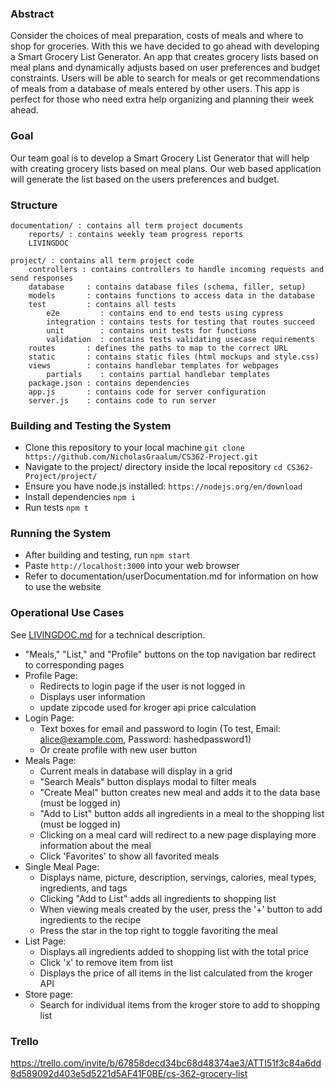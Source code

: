 ### Abstract
Consider the choices of meal preparation, costs of meals and where to shop for groceries. With this we have decided to go ahead with developing a Smart Grocery List Generator. An app that creates grocery lists based on meal plans and dynamically adjusts based on user preferences and budget constraints. Users will be able to search for meals or get recommendations of meals from a database of meals entered by other users. This app is perfect for those who need extra help organizing and planning their week ahead. 
### Goal
Our team goal is to develop a Smart Grocery List Generator that will help with creating grocery lists based on meal plans. Our web based application will generate the list based on the users preferences and budget. 
### Structure
```
documentation/ : contains all term project documents  
    reports/ : contains weekly team progress reports  
    LIVINGDOC  

project/ : contains all term project code
    controllers : contains controllers to handle incoming requests and send responses
    database     : contains database files (schema, filler, setup)
    models       : contains functions to access data in the database
    test         : contains all tests
        e2e         : contains end to end tests using cypress
        integration : contains tests for testing that routes succeed
        unit        : contains unit tests for functions
        validation  : contains tests validating usecase requirements
    routes       : defines the paths to map to the correct URL
    static       : contains static files (html mockups and style.css)
    views        : contains handlebar templates for webpages
        partials    : contains partial handlebar templates
    package.json : contains dependencies
    app.js       : contains code for server configuration
    server.js    : contains code to run server
```

### Building and Testing the System
- Clone this repository to your local machine ```git clone https://github.com/NicholasGraalum/CS362-Project.git```
- Navigate to the project/ directory inside the local repository ```cd CS362-Project/project/```
- Ensure you have node.js installed: ```https://nodejs.org/en/download```
- Install dependencies ```npm i```
- Run tests ```npm t```

### Running the System
- After building and testing, run ```npm start```
- Paste ```http://localhost:3000``` into your web browser
- Refer to documentation/userDocumentation.md for information on how to use the website

### Operational Use Cases

See [LIVINGDOC.md](https://github.com/NicholasGraalum/CS362-Project/blob/main/documentation/LIVINGDOC.md) for a technical description. 

- "Meals," "List," and "Profile" buttons on the top navigation bar redirect to corresponding pages
- Profile Page:
  + Redirects to login page if the user is not logged in
  + Displays user information
  + update zipcode used for kroger api price calculation
- Login Page:
  + Text boxes for email and password to login (To test, Email: alice@example.com, Password: hashedpassword1)
  + Or create profile with new user button
- Meals Page:
  + Current meals in database will display in a grid
  + "Search Meals" button displays modal to filter meals
  + "Create Meal" button creates new meal and adds it to the data base (must be logged in)
  + "Add to List" button adds all ingredients in a meal to the shopping list (must be logged in)
  + Clicking on a meal card will redirect to a new page displaying more information about the meal
  + Click 'Favorites' to show all favorited meals
- Single Meal Page:
  + Displays name, picture, description, servings, calories, meal types, ingredients, and tags
  + Clicking "Add to List" adds all ingredients to shopping list
  + When viewing meals created by the user, press the '+' button to add ingredients to the recipe
  + Press the star in the top right to toggle favoriting the meal
- List Page:
  + Displays all ingredients added to shopping list with the total price
  + Click 'x' to remove item from list
  + Displays the price of all items in the list calculated from the kroger API
- Store page:
  + Search for individual items from the kroger store to add to shopping list


### Trello
https://trello.com/invite/b/67858decd34bc68d48374ae3/ATTI51f3c84a6dd8d589092d403e5d5221d5AF41F0BE/cs-362-grocery-list
